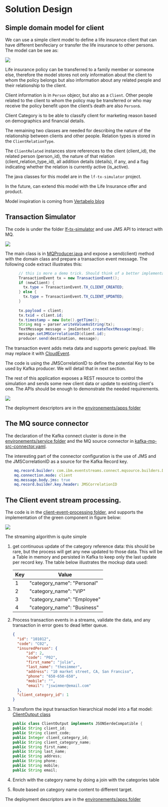 # Solution Design

## Simple domain model for client

We can use a simple client model to define a life insurance client that can have different benifeciary or transfer the life insurance to other persons. The model can be see as:

![](./images/lf-model.png)

Life insurance policy can be transferred to a family member or someone else, therefore the model stores not only information about the client to whom the policy belongs but also information about any related people and their relationship to the client.

Client information is in `Person` objecr, but also as a `Client`. Other people related to the client to whom the policy may be transferred or who may receive the policy benefit upon the client’s death are also `Person`s.

Client Category is to be able to classify client for marketing reason based on demographics and financial details.

The remaining two classes are needed for describing the nature of the relationship between clients and other people.  Relation types is stored in the `ClientRelationType`. 

The `ClientRelated` instances store references to the client (client_id), the related person (person_id), the nature of that relation (client_relation_type_id), all addition details (details), if any, and a flag indicating whether the relation is currently active (is_active).

The java classes for this model are in the `lf-tx-simulator` project.

In the future, can extend this model with the Life Insurance offer and product.

Model inspiration is coming from [Vertabelo blog](https://vertabelo.com/blog/life-insurance-data-model/)


## Transaction Simulator

The code is under the folder [lf-tx-simulator](https://github.com/jbcodeforce/life-insurance-demo/tree/main/lf-tx-simulator) and use JMS API to interact with MQ.

![](./images/tx-simulator.png) 

The main class is in [MQProducer.java](https://github.com/jbcodeforce/life-insurance-demo/blob/main/lf-tx-simulator/src/main/java/org/acme/infra/messages/MQProducer.java) and expose a send(client) method with the domain class and prepare a transaction event message. The following code extract illustrates this:

```java
      // this is more a demo trick. Should think of a better implementation
      TransactionEvent tx = new TransactionEvent();
      if (newClient) {
        tx.type = TransactionEvent.TX_CLIENT_CREATED;
      } else {
        tx.type = TransactionEvent.TX_CLIENT_UPDATED;
      }
        
      tx.payload = client; 
      tx.txid = client.id;
      tx.timestamp = new Date().getTime();
      String msg = parser.writeValueAsString(tx);
      TextMessage message = jmsContext.createTextMessage(msg);
      message.setJMSCorrelationID(client.id);
      producer.send(destination, message);
```     

The transaction event adds meta data and supports generic payload. We may replace it with [CloudEvent](https://cloudevents.github.io/sdk-java/core.html).

The code is using the JMSCorrelationID to define the potential Key to be used by Kafka producer. We will detail that in next section.

The rest of this application exposes a REST resource to control the simulation and sends some new client data or update to existing client's one. The APIs should be enough to demonstrate the needed requirements.

![](./images/simul-apis.png)

The deployment descriptors are in the [environements/apps folder](https://github.com/jbcodeforce/life-insurance-demo/tree/main/environments/lf-demo/apps/lf-tx-simulator)
## The MQ source connector

The declaration of the Kafka connect cluster is done in the [environements/service folder](https://github.com/jbcodeforce/life-insurance-demo/tree/main/environments/lf-demo/services/kconnect) and the MQ source connector in [kafka-mq-src-connector.yaml](https://github.com/jbcodeforce/life-insurance-demo/blob/main/environments/lf-demo/apps/mq-source/kafka-mq-src-connector.yaml).

The interesting part of the connector configuration is the use of JMS and the JMSCorrelationID as a source for the Kafka Record key.

```yaml
    mq.record.builder: com.ibm.eventstreams.connect.mqsource.builders.DefaultRecordBuilder
    mq.connection.mode: client
    mq.message.body.jms: true
    mq.record.builder.key.header: JMSCorrelationID
```

## The Client event stream processing.

The code is in the [client-event-processing folder](https://github.com/jbcodeforce/life-insurance-demo/tree/main/client-event-processing), and supports the implementation of the green component in figure below:

![](./images/stream-processing.png)

The streaming algorithm is quite simple

1. get continuous update of the category reference data: this should be rare, but the process will get any new updated to those data. This will be a Table in memory and persisted in Kafka to keep only the last update per record key. The table below illustrates the mockup data used:

    | Key | Value |
    | --- | --- |
    |  1 |  "category_name": "Personal" |
    |  2  | "category_name": "VIP" |
    | 3 | "category_name": "Employee" |
    | 4 |"category_name": "Business" |

1. Process transaction events in a streams, validate the data, and any transaction in error goes to dead letter queue.

    ```json
    {
      "id": "101012",
      "code": "C02",
      "insuredPerson": {
          "id": 2,
          "code": "P02",
          "first_name": "julie",
          "last_name": "thesimmer",
          "address": "10 market street, CA, San Franciso",
          "phone": "650-650-650",
          "mobile": "",
          "email": "jswimmer@email.com"
      }, 
      "client_category_id": 1
    }
    ```

1. Transform the input transaction hierarchical model into a flat model: [ClientOutput class](https://github.com/jbcodeforce/life-insurance-demo/blob/main/client-event-processing/src/main/java/org/acme/infra/events/ClientOutput.java)

    ```java
    public class ClientOutput implements JSONSerdeCompatible {
    public String client_id;
    public String client_code;
    public Integer client_category_id;
    public String client_category_name;
    public String first_name;
    public String last_name;
    public String address;
    public String phone;
    public String mobile;
    public String email;
    ```
    
1. Enrich with the category name by doing a join with the categories table
1. Route based on category name content to different target.

The deployment descriptors are in the [environements/apps folder](https://github.com/jbcodeforce/life-insurance-demo/tree/main/environments/lf-demo/apps/client-event-processing)